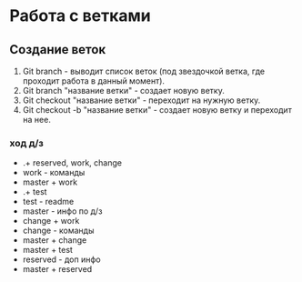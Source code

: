 # Работа с ветками

## Создание веток

1. Git branch - выводит список веток (под звездочкой ветка, где проходит работа в данный момент).
2. Git branch "название ветки" - создает новую ветку.
3. Git checkout "название ветки" - переходит на нужную ветку.
4. Git checkout -b "название ветки" - создает новую ветку и переходит на нее.

### ход д/з

* .+ reserved, work, change
* work - команды
* master + work
* .+ test
* test - readme
* master - инфо по д/з
* change + work
* change - команды
* master + change
* master + test
* reserved - доп инфо
* master + reserved
